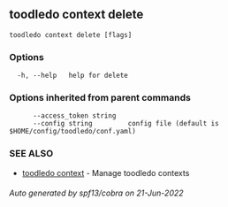 ## toodledo context delete



```
toodledo context delete [flags]
```

### Options

```
  -h, --help   help for delete
```

### Options inherited from parent commands

```
      --access_token string   
      --config string         config file (default is $HOME/config/toodledo/conf.yaml)
```

### SEE ALSO

* [toodledo context](toodledo_context.md)	 - Manage toodledo contexts

###### Auto generated by spf13/cobra on 21-Jun-2022
